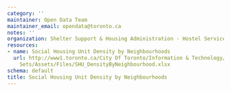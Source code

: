 ```yaml
---
category: ''
maintainer: Open Data Team
maintainer_email: opendata@toronto.ca
notes: ''
organization: Shelter Support & Housing Administration - Hostel Services
resources:
- name: Social Housing Unit Density by Neighbourhoods
  url: http://www1.toronto.ca/City Of Toronto/Information & Technology/Open Data/Data
    Sets/Assets/Files/SHU_DensityByNeighbourhood.xlsx
schema: default
title: Social Housing Unit Density by Neighbourhoods
---
```

